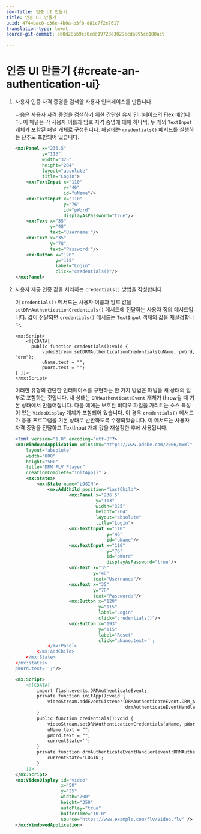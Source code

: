 ```yaml
---
seo-title: 인증 UI 만들기
title: 인증 UI 만들기
uuid: 4744bac0-c36e-4b0a-b3fb-d81c7f2e7617
translation-type: tm+mt
source-git-commit: e60d285b9e30cdd19728e3029ecda995cd100ac9

---
```



# 인증 UI 만들기 {#create-an-authentication-ui}

1. 사용자 인증 자격 증명을 검색할 사용자 인터페이스를 만듭니다.

   다음은 사용자 자격 증명을 검색하기 위한 간단한 유저 인터페이스의 Flex 예입니다. 이 패널은 각 사용자 이름과 암호 자격 증명에 대해 하나씩, 두 개의 `TextInput` 개체가 포함된 패널 개체로 구성됩니다. 패널에는 `credentials()` 메서드를 실행하는 단추도 포함되어 있습니다.

   ```xml
   <mx:Panel x="236.5"  
             y="113"  
             width="325"  
             height="204"  
             layout="absolute"  
             title="Login">  
       <mx:TextInput x="110"  
                     y="46"  
                     id="uName"/>  
       <mx:TextInput x="110"  
                     y="76"  
                     id="pWord"  
                     displayAsPassword="true"/>  
       <mx:Text x="35"  
                y="48"  
                text="Username:"/>  
       <mx:Text x="35"  
                y="78"  
                text="Password:"/>  
       <mx:Button x="120"  
                  y="115"  
                  label="Login"  
                  click="credentials()"/>  
   </mx:Panel>  
   ```

1. 사용자 제공 인증 값을 처리하는 `credentials()` 방법을 작성합니다.

   이 `credentials()` 메서드는 사용자 이름과 암호 값을 `setDRMAuthenticationCredentials()` 메서드에 전달하는 사용자 정의 메서드입니다. 값이 전달되면 `credentials()` 메서드는 `TextInput` 객체의 값을 재설정합니다.

   ```
   <mx:Script> 
       <![CDATA[ 
         public function credentials():void { 
             videoStream.setDRMAuthenticationCredentials(uName, pWord, "drm"); 
             uName.text = ""; 
             pWord.text = ""; 
   } ]]> 
   </mx:Script> 
   ```

   이러한 유형의 간단한 인터페이스를 구현하는 한 가지 방법은 패널을 새 상태의 일부로 포함하는 것입니다. 새 상태는 `DRMAuthenticateEvent` 개체가 throw될 때 기본 상태에서 만들어집니다. 다음 예에는 보호된 비디오 파일을 가리키는 소스 특성이 있는 `VideoDisplay` 개체가 포함되어 있습니다. 이 경우 `credentials()` 메서드가 응용 프로그램을 기본 상태로 반환하도록 수정되었습니다. 이 메서드는 사용자 자격 증명을 전달하고 TextInput 개체 값을 재설정한 후에 사용됩니다.

   ```xml
   <?xml version="1.0" encoding="utf-8"?> 
   <mx:WindowedApplication xmlns:mx="https://www.adobe.com/2006/mxml" 
       layout="absolute" 
       width="800" 
       height="500" 
       title="DRM FLV Player" 
       creationComplete="initApp()" > 
       <mx:states> 
           <mx:State name="LOGIN"> 
               <mx:AddChild position="lastChild"> 
                       <mx:Panel x="236.5"  
                                 y="113"  
                                 width="325"  
                                 height="204"  
                                 layout="absolute"  
                                 title="Login"> 
                       <mx:TextInput x="110"  
                                     y="46"  
                                     id="uName"/> 
                       <mx:TextInput x="110"  
                                     y="76"  
                                     id="pWord"  
                                     displayAsPassword="true"/> 
                       <mx:Text x="35"  
                                y="48"  
                                text="Username:"/> 
                       <mx:Text x="35"  
                                y="78"  
                                text="Password:"/> 
                       <mx:Button x="120"  
                                  y="115"  
                                  label="Login"  
                                  click="credentials()"/> 
                       <mx:Button x="193"  
                                  y="115"  
                                  label="Reset"  
                                  click="uName.text=''; 
               </mx:Panel> 
           </mx:AddChild> 
       </mx:State> 
   </mx:states> 
   pWord.text='';"/> 
   
   <mx:Script> 
       <![CDATA[ 
           import flash.events.DRMAuthenticateEvent; 
           private function initApp():void { 
               videoStream.addEventListener(DRMAuthenticateEvent.DRM_AUTHENTICATE, 
                                            drmAuthenticateEventHandler); 
           } 
           public function credentials():void { 
               videoStream.setDRMAuthenticationCredentials(uName, pWord, "drm"); 
               uName.text = ""; 
               pWord.text = ""; 
               currentState=''; 
           } 
           private function drmAuthenticateEventHandler(event:DRMAuthenticateEvent):void { 
               currentState='LOGIN'; 
           } 
       ]]> 
   </mx:Script> 
   <mx:VideoDisplay id="video"  
                    x="50"  
                    y="25"  
                    width="700"  
                    height="350" 
                    autoPlay="true" 
                    bufferTime="10.0" 
                    source="https://www.example.com/flv/Video.flv" /> 
   </mx:WindowedApplication> 
   ```

